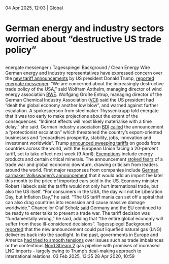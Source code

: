 04 Apr 2025, 12:03
| 
Global
# German energy and industry sectors worried about “destructive US trade policy”
## 
energate messenger / Tagesspiegel Background / Clean Energy Wire
German energy and industry representatives have expressed concern over the [new tariff announcements](https://edition.cnn.com/business/live-news/tariffs-trump-news-04-02-25/index.html) by US president Donald Trump, [reported energate messenger](https://www.energate-messenger.de/news/252267/us-zoelle-beunruhigen-energiebranche-und-industrie). “We are concerned about the increasingly destructive trade policy of the USA,” said Wolfram Axthelm, managing director of wind energy association [BWE](https://www.cleanenergywire.org/experts/bwe-german-wind-energy-association).
Wolfgang Große Entrup, managing director of the German Chemical Industry Association ([VCI](https://www.cleanenergywire.org/experts/vci-german-chemicals-industry-association)) said the US president had “dealt the global economy another low blow”, and warned against further escalation. A spokesperson from steelmaker Thyssenkrupp told energate that it was too early to make projections about the extent of the consequences. “Indirect effects will most likely materialise with a time delay,” she said.
German industry association [BDI](https://www.cleanenergywire.org/experts/bdi-federation-german-industries) [called](https://bdi.eu/#/artikel/news/bdi-zu-us-zoellen-entschlossen-und-geschlossen-reagieren-verhandlungsbereit-bleiben) the announcement a “protectionist escalation” which threatened the country’s export-oriented businesses and “jeopardises prosperity, stability, jobs, innovation and investment worldwide”.
Trump [announced sweeping tariffs](https://www.bbc.com/news/articles/c0qnd2x1nn3o) on goods from countries across the world, with the European Union facing a 20-percent tariff, set to take effect next week (9 April). [Exemptions](https://www.reuters.com/business/energy/oil-imports-exempted-trumps-sweeping-tariffs-2025-04-02/) include energy products and certain critical minerals. The announcement [stoked fears](https://www.reuters.com/world/trump-stokes-trade-war-world-reels-tariff-shock-2025-04-03/) of a trade war and global economic downturn, drawing criticism from leaders around the world. First major responses from companies include [German carmaker Volkswagen’s announcement](https://www.nytimes.com/2025/04/03/business/volkswagen-auto-tariffs-trump.html) that it would add an import fee later this month to the price of imported cars sold in the US.
Economy minister Robert Habeck said the tariffs would not only hurt international trade, but also the US itself. “For consumers in the USA, the day will not be Liberation Day, but Inflation Day,” he said. “The US tariff mania can set off a spiral that can also drag countries into recession and cause massive damage worldwide.” Chancellor Olaf Scholz [said](https://www.bundeskanzler.de/bk-de/aktuelles/pk-scholz-jordanischer-koenig-2340358) Germany and the EU continued to be ready to enter talks to prevent a trade war. The tariff decision was “fundamentally wrong,” he said, adding that “the entire global economy will suffer from these ill-considered decisions”.
Tagesspiegel Background [reported](https://background.tagesspiegel.de/energie-und-klima/briefing/zollstreit-rueckt-us-lng-wieder-in-den-fokus) that the new announcement could put liquefied natural gas (LNG) deliveries back into the spotlight. In the past, governments in Europe and America [had tried to smooth tensions](https://www.cleanenergywire.org/news/coronavirus-crisis-highlights-risks-us-european-lng-deals-diplomacy) over issues such as trade imbalances or the contentious [Nord Stream 2](https://www.cleanenergywire.org/glossary/letter_n#nord_stream_2) gas pipeline with promises of increased LNG imports – largely owing to Trump’s deal-making approach to international relations.
03 Feb 2025, 13:35
28 Apr 2020, 10:59